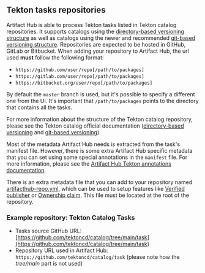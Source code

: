 ## Tekton tasks repositories

Artifact Hub is able to process Tekton tasks listed in Tekton catalog repositories. It supports catalogs using the [directory-based versioning structure](https://github.com/tektoncd/catalog#catalog-structure) as well as catalogs using the newer and recommended [git-based versioning structure](https://github.com/tektoncd/community/blob/main/teps/0115-tekton-catalog-git-based-versioning.md#git-based-versioning). Repositories are expected to be hosted in GitHub, GitLab or Bitbucket. When adding your repository to Artifact Hub, the url used **must** follow the following format:

- `https://github.com/user/repo[/path/to/packages]`
- `https://gitlab.com/user/repo[/path/to/packages]`
- `https://bitbucket.org/user/repo[/path/to/packages]`

By default the `master` branch is used, but it's possible to specify a different one from the UI. It's important that `/path/to/packages` points to the directory that contains all the tasks.

For more information about the structure of the Tekton catalog repository, please see the Tekton catalog official documentation ([directory-based versioning](https://github.com/tektoncd/catalog#catalog-structure) and [git-based versioning](https://github.com/tektoncd/community/blob/main/teps/0115-tekton-catalog-git-based-versioning.md#git-based-versioning)).

Most of the metadata Artifact Hub needs is extracted from the task's manifest file. However, there is some extra Artifact Hub specific metadata that you can set using some special annotations in the `manifest` file. For more information, please see the [Artifact Hub Tekton annotations documentation](https://github.com/artifacthub/hub/blob/master/docs/tekton_annotations.md).

There is an extra metadata file that you can add to your repository named [artifacthub-repo.yml](https://github.com/artifacthub/hub/blob/master/docs/metadata/artifacthub-repo.yml), which can be used to setup features like [Verified publisher](https://github.com/artifacthub/hub/blob/master/docs/repositories.md#verified-publisher) or [Ownership claim](https://github.com/artifacthub/hub/blob/master/docs/repositories.md#ownership-claim). This file must be located at the root of the repository.

### Example repository: Tekton Catalog Tasks

- Tasks source GitHub URL: [https://github.com/tektoncd/catalog/tree/main/task](https://github.com/tektoncd/catalog/tree/main/task)
- Repository URL used in Artifact Hub: `https://github.com/tektoncd/catalog/task` (please note how the *tree/main* part is not used)
